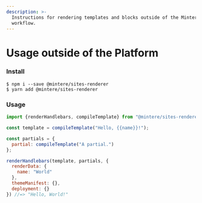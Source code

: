 ```yaml
---
description: >-
  Instructions for rendering templates and blocks outside of the Mintere Sites
  workflow.
---
```


# Usage outside of the Platform

### Install

```
$ npm i --save @mintere/sites-renderer
$ yarn add @mintere/sites-renderer
```

### Usage

```javascript
import {renderHandlebars, compileTemplate} from "@mintere/sites-renderer";

const template = compileTemplate("Hello, {{name}}!");

const partials = {
  partial: compileTemplate("A partial.")
};

renderHandlebars(template, partials, {
  renderData: {
    name: "World"
  },
  themeManifest: {},
  deployment: {}
}) //=> "Hello, World!"
```



